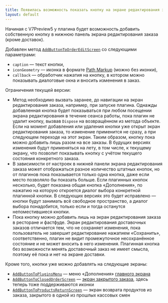 ```yaml
---
title: Появилась возможность показать кнопку на экране редактирования заказа
layout: default
---
```


Начиная с V7Preview5 у плагина будет возможность добавить собственную кнопку в нижнюю панель экрана редактирования заказа (кроме доставок). 

Добавлен метод [`AddButtonToOrderEditScreen`](https://iiko.github.io/front.api.sdk/v7/html/M_Resto_Front_Api_IOperationService_AddButtonToOrderEditScreen.htm) со следующими параметрами:

* `caption` — текст кнопки,
* `iconGeometry` — иконка в формате [Path Markup](https://docs.microsoft.com/en-us/dotnet/desktop/wpf/graphics-multimedia/path-markup-syntax?view=netframeworkdesktop-4.8) (можно без иконки),
* `callback` — обработчик нажатия на кнопку, в котором можно показывать диалоговые окна и вносить изменения в заказ.

Ограничения текущей версии:

* Метод необходимо вызвать заранее, до навигации на экран редактирования заказа, например, при запуске плагина. Однажды добавленная кнопка будет показываться при любом посещении экрана редактирования в течение сеанса работы, пока плагин не удалит кнопку, вызвав `Dispose` на возвращённом из метода объекте. Если на момент добавления или удаления кнопки уже открыт экран редактирования заказа, то изменение применится не сразу, а при следующем переходе на этот экран. Таким образом, кнопку пока можно добавить лишь разом на все заказы. В будущих версиях изменения будут применяться на лету, в том числе, к текущему экрану, что позволит показывать кнопку с учётом текущего состояния конкретного заказа.
* В зависимости от настроек в нижней панели экрана редактирования заказа может отображаться разное количество штатных кнопок, но от плагинов пока показывается только одна кнопка, даже если место позволяло бы показать больше. Если плагинных кнопок несколько, будет показана общая кнопка «Дополнения», по нажатию на которую откроется диалог выбора конкретной плагинной кнопки. В следующих версиях это будет исправлено — кнопки будут занимать всё свободное пространство, а диалог выбора понадобится, только если и тогда останутся непоместившиеся кнопки.
* Пока кнопку можно добавить лишь на экран редактирования заказа в ресторане и фастфуде. Экран редактирования доставочных заказов отличается тем, что не сохраняет изменения, пока пользователь не завершит редактирование нажатием «Сохранить», соответственно, плагин не видит промежуточное несохранённое состояние и не может вносить в него изменения. Плагинная кнопка без возможности менять доставочный заказ не имеет смысла, поэтому её пока и нет на экране доставки. 

Кроме того, кнопки уже можно добавлять на следующие экраны:

* [`AddButtonToPluginsMenu`](https://iiko.github.io/front.api.sdk/v7/html/M_Resto_Front_Api_IOperationService_AddButtonToPluginsMenu.htm) — меню «Дополнения» [главного экрана](https://iiko.github.io/front.api.sdk/v7/html/T_Resto_Front_Api_Data_Screens_IAdditionalOperationsScreen.htm)
* [`AddButtonToClosedOrderScreen`](https://iiko.github.io/front.api.sdk/v7/html/M_Resto_Front_Api_IOperationService_AddButtonToClosedOrderScreen.htm) — [экран закрытого заказа](https://iiko.github.io/front.api.sdk/v7/html/T_Resto_Front_Api_Data_Screens_IClosedOrderScreen.htm), здесь теперь тоже поддерживаются иконки
* [`AddButtonToProductsReturnScreen`](https://iiko.github.io/front.api.sdk/v7/html/M_Resto_Front_Api_IOperationService_AddButtonToProductsReturnScreen.htm) — экран возврата продуктов из заказа, закрытого в одной из прошлых кассовых смен